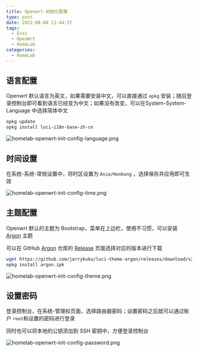 ```yaml
---
title: Openwrt-初始化配置
type: post
date: 2022-08-08 11:44:37
tags:
  - Esxi
  - OpenWrt
  - HomeLab
categories:
  - HomeLab
---
```


## 语言配置

Openwrt 默认语言为英文，如果需要安装中文，可以直接通过 `opkg` 安装；随后登录控制台即可看到语言已经变为中文；如果没有改变，可以在System-System-Language 中选择简体中文

```bash
opkg update
opkg install luci-i18n-base-zh-cn
```

![homelab-openwrt-init-config-language.png](https://img.hellowood.dev/picture/homelab-openwrt-init-config-language.png)

## 时间设置

在系统-系统-常规设置中，将时区设置为 `Asia/Honkong` ，选择保存并应用即可生效

![homelab-openwrt-init-config-time.png](https://img.hellowood.dev/picture/homelab-openwrt-init-config-time.png)

## 主题配置

Openwrt 默认的主题为 Bootstrap，菜单在上边栏，使用不习惯，可以安装 [Argon](https://github.com/jerrykuku/luci-theme-argon) 主题

可以在 GitHub [Argon](https://github.com/jerrykuku/luci-theme-argon) 仓库的 [Release](https://github.com/jerrykuku/luci-theme-argon/releases) 页面选择对应的版本进行下载

```bash
wget https://github.com/jerrykuku/luci-theme-argon/releases/download/v2.2.9.4/luci-theme-argon-master_2.2.9.4_all.ipk -O argon.ipk
opkg install argon.ipk
```

![homelab-openwrt-init-config-theme.png](https://img.hellowood.dev/picture/homelab-openwrt-init-config-theme.png)

## 设置密码

登录控制台，在系统-管理权页面，选择路由器密码；设置密码之后就可以通过账户 `root`和设置的密码进行登录

同时也可以将本地的公钥添加到 SSH 密钥中，方便登录控制台

![homelab-openwrt-init-config-password.png](https://img.hellowood.dev/picture/homelab-openwrt-init-config-password.png)
